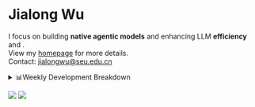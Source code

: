 #  Jialong Wu

I focus on building **native agentic models** and enhancing LLM **efficiency** and .<br>
View my [homepage](https://callanwu.github.io/) for more details. <br>
Contact: jialongwu@seu.edu.cn

<details><summary>📊Weekly Development Breakdown</summary>

<!--START_SECTION:waka-->

```txt
From: 08 May 2025 - To: 15 May 2025

Total Time: 56 hrs 14 mins

Python     42 hrs 9 mins   ██████████████████▓░░░░░░   74.97 %
JSON       11 hrs 36 mins  █████░░░░░░░░░░░░░░░░░░░░   20.65 %
Bash       1 hr 19 mins    ▓░░░░░░░░░░░░░░░░░░░░░░░░   02.34 %
Text       49 mins         ▒░░░░░░░░░░░░░░░░░░░░░░░░   01.46 %
Other      13 mins         ░░░░░░░░░░░░░░░░░░░░░░░░░   00.41 %
```

<!--END_SECTION:waka-->

[![wakatime](https://wakatime.com/badge/user/c6720b29-9431-4a60-bc9d-e1fb2b6bd65f.svg)](https://wakatime.com/@c6720b29-9431-4a60-bc9d-e1fb2b6bd65f)
</details>

[![](https://img.shields.io/badge/Google%20Scholar-4385FE.svg?&color=d6d6d6&style=flat-square&logo=google-scholar)](https://scholar.google.com/citations?user=6eg2m4YAAAAJ)
![](https://komarev.com/ghpvc/?username=callanwu)

